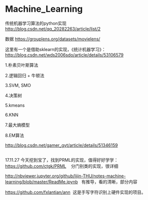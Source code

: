 # Machine_Learning
传统机器学习算法的python实现
http://blog.csdn.net/qq_20282263/article/list/2

数据 https://grouplens.org/datasets/movielens/

这里有一个是借助sklearn的实现，《统计机器学习》：http://blog.csdn.net/wds2006sdo/article/details/53106579

1.朴素贝叶斯算法

2.逻辑回归 + 牛顿法

3.SVM, SMO

4.决策树

5.kmeans

6.KNN

7.最大熵模型

8.EM算法


http://blog.csdn.net/gamer_gyt/article/details/51346159

##
17.11.27
今天挖到宝了，找到PRML的实现，值得好好学学：
https://github.com/ctgk/PRML    分门别类的实现，很详细

http://nbviewer.jupyter.org/github/lijin-THU/notes-machine-learning/blob/master/ReadMe.ipynb   有推导，看的清晰，部分内容


https://github.com/fxlantian/ann  这是手写字符识别上硬件实现的项目。
